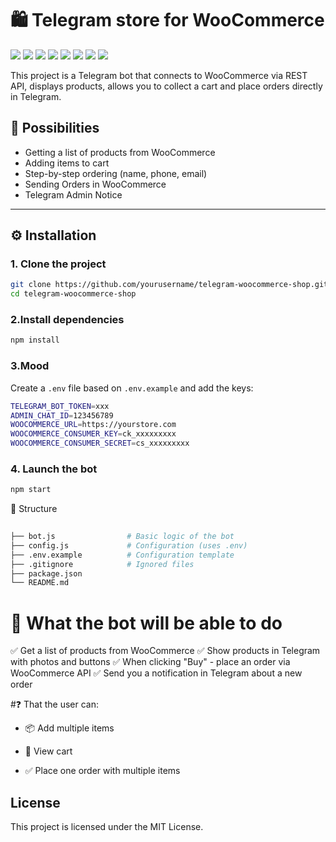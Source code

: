# 🛍 Telegram store for WooCommerce
 ![](https://komarev.com/ghpvc/?username=mscbuild) 
 ![](https://img.shields.io/github/license/mscbuild/telegram-woocommerce-shop) 
 ![](https://img.shields.io/badge/PRs-Welcome-green)
 ![](https://img.shields.io/github/languages/code-size/mscbuild/telegram-woocommerce-shop)
![](https://img.shields.io/badge/code%20style-node.js-green)
![](https://img.shields.io/github/stars/mscbuild)
![](https://img.shields.io/badge/Topic-Github-lighred)
![](https://img.shields.io/website?url=https%3A%2F%2Fgithub.com%2Fmscbuild)


This project is a Telegram bot that connects to WooCommerce via REST API, displays products, allows you to collect a cart and place orders directly in Telegram.

## 🚀 Possibilities

- Getting a list of products from WooCommerce
- Adding items to cart
- Step-by-step ordering (name, phone, email)
- Sending Orders in WooCommerce
- Telegram Admin Notice

---

## ⚙️ Installation

### 1. Clone the project

~~~bash
git clone https://github.com/yourusername/telegram-woocommerce-shop.git
cd telegram-woocommerce-shop
~~~

### 2.Install dependencies

~~~bash
npm install
~~~
### 3.Mood

Create a `.env` file based on `.env.example` and add the keys:
~~~bash
TELEGRAM_BOT_TOKEN=xxx
ADMIN_CHAT_ID=123456789
WOOCOMMERCE_URL=https://yourstore.com
WOOCOMMERCE_CONSUMER_KEY=ck_xxxxxxxxx
WOOCOMMERCE_CONSUMER_SECRET=cs_xxxxxxxxx
~~~

### 4. Launch the bot
~~~bash
npm start
~~~

📁 Structure
~~~bash
 
├── bot.js                # Basic logic of the bot
├── config.js             # Configuration (uses .env)
├── .env.example          # Configuration template
├── .gitignore            # Ignored files
├── package.json
└── README.md
~~~

# 🧩 What the bot will be able to do

✅ Get a list of products from WooCommerce
✅ Show products in Telegram with photos and buttons
✅ When clicking "Buy" - place an order via WooCommerce API
✅ Send you a notification in Telegram about a new order

#❓ That the user can:

- 📦 Add multiple items

- 🧺 View cart

- ✅ Place one order with multiple items

## License

This project is licensed under the MIT License.  
